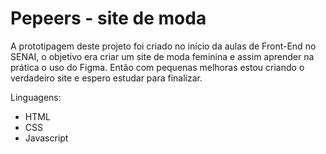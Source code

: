 # Pepeers - site de moda

A prototipagem deste projeto foi criado no início da aulas de Front-End no SENAI, o objetivo era criar um site de moda feminina e assim aprender na prática o uso do Figma. Então com pequenas melhoras estou criando o verdadeiro site e espero estudar para finalizar.

Linguagens:
- HTML
- CSS
- Javascript
